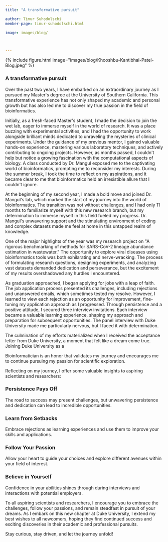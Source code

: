 ```yaml
---
title: "A transformative pursuit"

author: Timur Suhodolschi
member-page: timur-suhodolschi.html

image: images/blog/



---
```

{% include figure.html image="images/blog/Khooshbu-Kantibhai-Patel-Blog.jpeg" %}


### A transformative pursuit

Over the past two years, I have embarked on an extraordinary journey as I pursued my Master&#39;s degree at the University of Southern California. This transformative experience has not only shaped my academic and personal growth but has also led me to discover my true passion in the field of bioinformatics.

Initially, as a fresh-faced Master&#39;s student, I made the decision to join the wet lab, eager to immerse myself in the world of research. It was a place buzzing with experimental activities, and I had the opportunity to work alongside brilliant minds dedicated to unraveling the mysteries of clinical experiments. Under the guidance of my previous mentor, I gained valuable hands-on experience, mastering various laboratory techniques, and actively contributing to ongoing projects. However, as months passed, I couldn&#39;t help but notice a growing fascination with the computational aspects of biology. A class conducted by Dr. Mangul exposed me to the captivating world of bioinformatics, prompting me to reconsider my interests. During the summer break, I took the time to reflect on my aspirations, and it became clear to me that bioinformatics held an irresistible allure that I couldn&#39;t ignore.

At the beginning of my second year, I made a bold move and joined Dr. Mangul&#39;s lab, which marked the start of my journey into the world of bioinformatics. The transition was not without challenges, and I had only 11 months to familiarize myself with this new research branch, but my determination to immerse myself in this field fueled my progress. Dr. Mangul&#39;s unwavering support and the stimulating environment of coding and complex datasets made me feel at home in this untapped realm of knowledge.

One of the major highlights of the year was my research project on &quot;A rigorous benchmarking of methods for SARS-CoV-2 lineage abundance estimation in wastewater.&quot; The opportunity to explore viral diseases using bioinformatics tools was both exhilarating and nerve-wracking. The process of formulating research questions, designing experiments, and analyzing vast datasets demanded dedication and perseverance, but the excitement of my results overshadowed any hurdles I encountered.

As graduation approached, I began applying for jobs with a leap of faith. The job application process presented its challenges, including rejections and unanswered emails, which sometimes tested my resolve. However, I learned to view each rejection as an opportunity for improvement, fine-tuning my application approach as I progressed. Through persistence and a positive attitude, I secured three interview invitations. Each interview became a valuable learning experience, shaping my approach and preparation for subsequent opportunities. The panel interview with Duke University made me particularly nervous, but I faced it with determination.

The culmination of my efforts materialized when I received the acceptance letter from Duke University, a moment that felt like a dream come true. Joining Duke University as a

Bioinformatician is an honor that validates my journey and encourages me to continue pursuing my passion for scientific exploration.

Reflecting on my journey, I offer some valuable insights to aspiring scientists and researchers:


### Persistence Pays Off 

The road to success may present challenges, but unwavering persistence and dedication can lead to incredible opportunities.


### Learn from Setbacks 

Embrace rejections as learning experiences and use them to improve your skills and applications.


### Follow Your Passion 

Allow your heart to guide your choices and explore different avenues within your field of interest.


### Believe in Yourself 

Confidence in your abilities shines through during interviews and interactions with potential employers.

To all aspiring scientists and researchers, I encourage you to embrace the challenges, follow your passions, and remain steadfast in pursuit of your dreams. As I embark on this new chapter at Duke University, I extend my best wishes to all newcomers, hoping they find continued success and exciting discoveries in their academic and professional pursuits. 

Stay curious, stay driven, and let the journey unfold!
